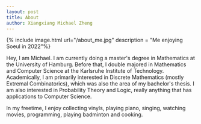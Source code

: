 ```yaml
---
layout: post
title: About
author: Xiangxiang Michael Zheng
---
```


{% include image.html url="/about_me.jpg" 
description = "Me enjoying Soeul in 2022"%}

Hey, I am Michael. I am currently doing a master's degree in Mathematics at the University of Hamburg. Before that, I double majored in Mathematics and Computer Science at 
the Karlsruhe Institute of Technology. 
Academically, I am primarily interested in Discrete Mathematics (mostly Extremal Combinatorics), which was also the area of my bachelor's thesis. I am also interested in Probability Theory and Logic, really anything that has applications to Computer Science.  

In my freetime, I enjoy collecting vinyls, playing piano, singing, watching movies, programming, playing badminton and cooking. 
